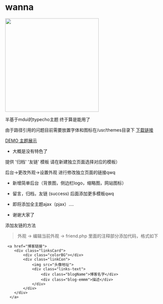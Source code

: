 # wanna

<img src='http://icry.info/usr/uploads/2018/04/1032564841.png' width='300px'/>


半基于mdui的typecho主题
终于算是能用了

由于路径引用的问题目前需要放置字体和图标在/usr/themes目录下  [下载链接](http://icry.info/font.zip)

[DEMO 主题展示](http://icry.info/)

- 大概是没有特色了


提供 '归档' '友链' 模板
请在新建独立页面选择对应的模板）

后台->更改外观->设置外观 进行修改独立页面的链接qwq

 - 新增简单后台（背景图，侧边栏logo，缩略图，网站图标）

 - 留言，归档，友链 (success) 后面添加更多模板qwq  
 
 - 即将添加全主题ajax（pjax）....
 
 - 谢谢大家了
 
 添加友链的方法
 
> 外观 -> 编辑当前外观 -> friend.php 里面的注释部分添加代码，格式如下

> 
     <a href="博客链接">
        <div class="linksCard">
            <div class="colorBG"></div>
            <div class="linkCon">
                <img src="头像地址">
                <div class="links-text">
                    <div class="blogName">博客名字</div>
                    <div class="blog-emmm">描述</div>
                </div>
            </div>
        </div>
      </a>
